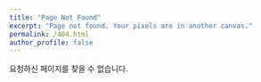 ```yaml
---
title: "Page Not Found"
excerpt: "Page not found. Your pixels are in another canvas."
permalink: /404.html
author_profile: false
---
```


요청하신 페이지를 찾을 수 없습니다.

<script>
  var GOOG_FIXURL_LANG = 'en';
  var GOOG_FIXURL_SITE = 'https://sky2park.github.io'
</script>
<script src="https://linkhelp.clients.google.com/tbproxy/lh/wm/fixurl.js">
</script>